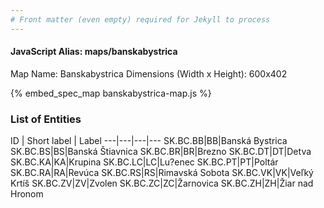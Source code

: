 ```yaml
---
# Front matter (even empty) required for Jekyll to process
---
```


#### JavaScript Alias: maps/banskabystrica

Map Name: Banskabystrica
Dimensions (Width x Height): 600x402



{% embed_spec_map banskabystrica-map.js %}

### List of Entities

ID | Short label | Label
---|---|---|---
SK.BC.BB|BB|Banská Bystrica
SK.BC.BS|BS|Banská Štiavnica
SK.BC.BR|BR|Brezno
SK.BC.DT|DT|Detva
SK.BC.KA|KA|Krupina
SK.BC.LC|LC|Lu?enec
SK.BC.PT|PT|Poltár
SK.BC.RA|RA|Revúca
SK.BC.RS|RS|Rimavská Sobota
SK.BC.VK|VK|Veľký Krtíš
SK.BC.ZV|ZV|Zvolen
SK.BC.ZC|ZC|Žarnovica
SK.BC.ZH|ZH|Žiar nad Hronom

